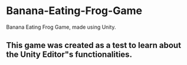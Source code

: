 # Banana-Eating-Frog-Game
Banana Eating Frog Game, made using Unity.

## This game was created as a test to learn about the Unity Editor"s functionalities.
